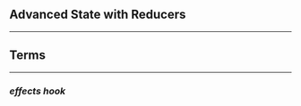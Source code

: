 ## **Advanced State with Reducers**


-----------------------------------------------


## **Terms**


-----------------------------------------------

### ***effects hook***